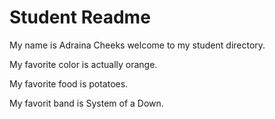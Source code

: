 # Student Readme
My name is Adraina Cheeks welcome to my student directory.

My favorite color is actually orange.

My favorite food is potatoes.

My favorit band is System of a Down.
